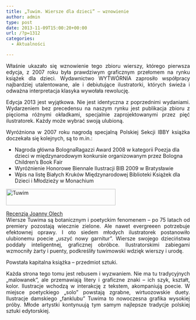 ```yaml
---
title: „Tuwim. Wiersze dla dzieci” – wznowienie
author: admin
type: post
date: 2013-11-09T15:00:20+00:00
url: /?p=1312
categories:
  - Aktualności

---
```

<p style="text-align: justify;">
  Właśnie ukazało się wznowienie tego zbioru wierszy, którego pierwsza edycja, z 2007 roku była prawdziwym graficznym przełomem na rynku książek dla dzieci. Wydawnictwo WYTWÓRNIA zaprosiło współpracy najbardziej utalentowane, ale i debiutujące ilustratorki, których świeża i odważna interpretacja klasyka wywołała rewolucję.
</p>

<p style="text-align: justify;">
  Edycja 2013 jest wyjątkowa. Nie jest identyczna z poprzednimi wydaniami. Wydarzeniem bez precedensu na naszym rynku jest publikacja zbioru z pięcioma różnymi okładkami, specjalnie zaprojektowanymi przez pięć ilustratorek. Każdy może wybrać swoją ulubioną.
</p>

<p style="text-align: justify;">
  Wyróżniona w 2007 roku nagrodą specjalną Polskiej Sekcji IBBY książka doczekała się kolejnych, są to m.in.:
</p>

  * Nagroda główna BolognaRagazzi Award 2008 w kategorii Poezja dla dzieci w międzynarodowym konkursie organizowanym przez Bologna Children’s Book Fair
  * Wyróżnienie Honorowe Biennale Ilustracji BIB 2009 w Bratysławie
  * Wpis na listę Białych Kruków Międzynarodowej Biblioteki Książek dla Dzieci i Młodzieży w Monachium

<p style="text-align: justify;">
  <a href="http://www.ibby.pl/wp-content/uploads/2013/11/Tuwim_5.jpg" rel="lightbox[1312]"><img class="alignnone size-medium wp-image-1313" alt="Tuwim" src="http://www.ibby.pl/wp-content/uploads/2013/11/Tuwim_5-300x45.jpg" width="300" height="45" srcset="http://www.ibby.pl/wp-content/uploads/2013/11/Tuwim_5-300x45.jpg 300w, http://www.ibby.pl/wp-content/uploads/2013/11/Tuwim_5-150x22.jpg 150w, http://www.ibby.pl/wp-content/uploads/2013/11/Tuwim_5-800x120.jpg 800w, http://www.ibby.pl/wp-content/uploads/2013/11/Tuwim_5.jpg 1280w" sizes="(max-width: 300px) 100vw, 300px" /></a>
</p>

<p style="text-align: justify;">
  <span style="text-decoration: underline;">Recenzja Joanny Olech</span><br /> Wiersze Tuwima są botanicznym i poetyckim fenomenem &#8211; po 75 latach od premiery pozostają wiecznie zielone. Ale nawet evergreeen potrzebuje efektownej oprawy. I oto siedem młodych ilustratorek postanowiło ulubionemu poecie „uszyć nowy garnitur”. Wiersze swojego dzieciństwa poddały inteligentnej, graficznej obróbce. Ilustratorskimi zabiegami wzmocniły żarty i puenty, podkreśliły tuwimowski wdzięk wierszy i urodę.
</p>

<p style="text-align: justify;">
  Powstała kapitalna książka – przedmiot sztuki.
</p>

<p style="text-align: justify;">
  Każda strona tego tomu jest rebusem i wyzwaniem. Nie ma tu tradycyjnych „malowanek”, ale przemawiają litery i graficzne znaki &#8211; ich szyk, kształt, kolor. Ilustracje wchodzą w interakcję z tekstem, akompaniują poecie. W miejsce poetyckiego „solo” powstają zgrabne, wirtuozowskie duety. Ilustracje damskiego „fanklubu” Tuwima to nowoczesna grafika wysokiej próby. Młode artystki kontynuują tym samym najlepsze tradycje polskiej sztuki edytorskiej.
</p>

<p style="text-align: justify;">